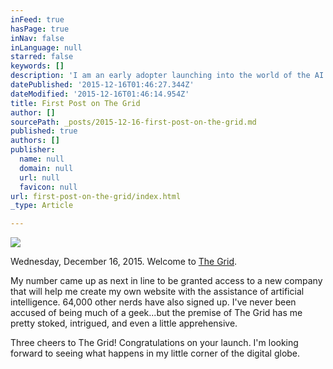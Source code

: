 ```yaml
---
inFeed: true
hasPage: true
inNav: false
inLanguage: null
starred: false
keywords: []
description: 'I am an early adopter launching into the world of the AI unknown :) If I never see you again, I love you.'
datePublished: '2015-12-16T01:46:27.344Z'
dateModified: '2015-12-16T01:46:14.954Z'
title: First Post on The Grid
author: []
sourcePath: _posts/2015-12-16-first-post-on-the-grid.md
published: true
authors: []
publisher:
  name: null
  domain: null
  url: null
  favicon: null
url: first-post-on-the-grid/index.html
_type: Article

---
```

![](https://the-grid-user-content.s3-us-west-2.amazonaws.com/2168f1d2-5a8b-4b51-b527-469538fb8ba0.png)

Wednesday, December 16, 2015\. Welcome to [The Grid][0].

My number came up as next in line to be granted access to a new company that will help me create my own website with the assistance of artificial intelligence. 64,000 other nerds have also signed up. I've never been accused of being much of a geek...but the premise of The Grid has me pretty stoked, intrigued, and even a little apprehensive.

Three cheers to The Grid! Congratulations on your launch. I'm looking forward to seeing what happens in my little corner of the digital globe. 

[0]: https://thegrid.io/